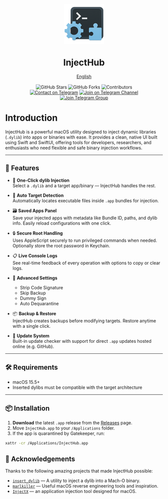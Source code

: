 <p align="center">
  <p align="center">
    <img src="./InjectHub.png" alt="Preview" width="128" />
  </p>
  <h1 align="center"><b>InjectHub</b></h1>
  <p align="center">
    <a href="README.md">English</a>
    <br />
    <br />
    <img src="https://img.shields.io/github/stars/NKR00711/InjectHub" alt="GitHub Stars" />
    <img src="https://img.shields.io/github/forks/NKR00711/InjectHub" alt="GitHub Forks" />
    <img src="https://img.shields.io/github/contributors/NKR00711/InjectHub" alt="Contributors" />
    <br />
    <a href="https://t.me/NKR00711"><img src="https://img.shields.io/badge/Contact%20me-Telegram-blue.svg" alt="Contact on Telegram" /></a>
    <a href="https://t.me/FreeIDMZone"><img src="https://img.shields.io/badge/Join%20Channel-Telegram-brightgreen.svg" alt="Join on Telegram Channel" /></a>
    <a href="https://t.me/FreeIDMZoneC"><img src="https://img.shields.io/badge/Join%20group-Telegram-brightgreen.svg" alt="Join Telegram Group" /></a>
  </p>
</p>

# Introduction

InjectHub is a powerful macOS utility designed to inject dynamic libraries (`.dylib`) into apps or binaries with ease. It provides a clean, native UI built using Swift and SwiftUI, offering tools for developers, researchers, and enthusiasts who need flexible and safe binary injection workflows.

---

## 🎯 Features

- 💉 **One-Click dylib Injection**  
  Select a `.dylib` and a target app/binary — InjectHub handles the rest.

- 🧠 **Auto Target Detection**  
  Automatically locates executable files inside `.app` bundles for injection.

- 🗃 **Saved Apps Panel**  
  Save your injected apps with metadata like Bundle ID, paths, and dylib info. Easily reload configurations with one click.

- 🔒 **Secure Root Handling**  
  Uses AppleScript securely to run privileged commands when needed. Optionally store the root password in Keychain.

- 📋 **Live Console Logs**  
  See real-time feedback of every operation with options to copy or clear logs.

- 🧪 **Advanced Settings**  
  - Strip Code Signature  
  - Skip Backup  
  - Dummy Sign  
  - Auto Dequarantine  

- 📦 **Backup & Restore**  
  InjectHub creates backups before modifying targets. Restore anytime with a single click.

- 🔄 **Update System**  
  Built-in update checker with support for direct `.app` updates hosted online (e.g. GitHub).

---

## 🛠 Requirements

- macOS 15.5+  
- Inserted dylibs must be compatible with the target architecture

---

## 📦 Installation

1. **Download** the latest `.app` release from the [Releases](https://github.com/NKR00711/InjectHub/releases) page.
2. Move `InjectHub.app` to your `/Applications` folder.
3. If the app is quarantined by Gatekeeper, run:

```bash
xattr -cr /Applications/InjectHub.app
```
## 🙏 Acknowledgements

Thanks to the following amazing projects that made InjectHub possible:

- [`insert_dylib`](https://github.com/Tyilo/insert_dylib) — A utility to inject a dylib into a Mach-O binary.
- [`marlkiller`](https://github.com/marlkiller) — Useful macOS reverse engineering tools and inspiration.
- [`InjectX`](https://github.com/inject-X/injectX) — an application injection tool designed for macOS.

